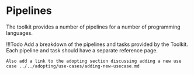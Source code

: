 # Pipelines

The toolkit provides a number of pipelines for a number of programming languages.

!!!Todo
    Add a breakdown of the pipelines and tasks provided by the Toolkit.  Each pipeline and task should have a separate reference page.  

    Also add a link to the adopting section discussing adding a new use case ../../adopting/use-cases/adding-new-usecase.md
